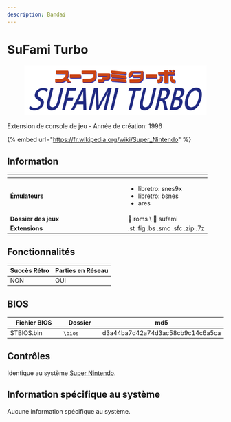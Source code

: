```yaml
---
description: Bandai
---
```


# SuFami Turbo

<div align="left">

<figure><img src="https://raw.githubusercontent.com/fabricecaruso/es-theme-carbon/52ff37c9e265587d006945a2ba695b5a962b3a3d/art/logos/sufami.svg" alt=""><figcaption></figcaption></figure>

</div>

Extension de console de jeu - Année de création: 1996

{% embed url="https://fr.wikipedia.org/wiki/Super_Nintendo" %}

## Information

<table data-header-hidden><thead><tr><th width="260"></th><th></th></tr></thead><tbody><tr><td><strong>Émulateurs</strong></td><td><ul><li>libretro: snes9x</li><li>libretro: bsnes</li><li>ares</li></ul></td></tr><tr><td><strong>Dossier des jeux</strong></td><td><span data-gb-custom-inline data-tag="emoji" data-code="1f4c1">📁</span> roms \ <span data-gb-custom-inline data-tag="emoji" data-code="1f4c2">📂</span> sufami</td></tr><tr><td><strong>Extensions</strong></td><td>.st .fig .bs .smc .sfc .zip .7z</td></tr></tbody></table>

## Fonctionnalités

| Succès Rétro | Parties en Réseau |
| ------------ | ----------------- |
| NON          | OUI               |

## BIOS

<table><thead><tr><th width="163">Fichier BIOS</th><th width="114">Dossier</th><th>md5</th></tr></thead><tbody><tr><td>STBIOS.bin</td><td><code>\bios</code></td><td>d3a44ba7d42a74d3ac58cb9c14c6a5ca</td></tr></tbody></table>

## Contrôles

Identique au système [Super Nintendo](super-nintendo-entertainment-system-super-famicom.md#controles).

## Information spécifique au système

Aucune information spécifique au système.
